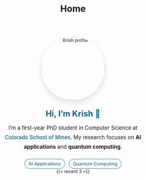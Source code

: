 ﻿---
title: "Home"
---

<style>
  .home-wrap {
    max-width: 760px;
    margin: 72px auto;
    padding: 0 20px;
    text-align: center;
    color: var(--text-color, inherit); /* fall back to theme text */
  }

  .home-img  {
    width: 200px;
    max-width: 55%;
    display: block;
    margin: 0 auto 28px auto;
    border-radius: 50%;
    box-shadow: 0 8px 20px rgba(0,0,0,.12);
  }

  .home-title{
    font-size: 1.6rem;
    line-height: 1.2;
    margin: 0;
    color: var(--primary, #006699); /* theme primary color */
  }

  .home-sub  {
    font-size: 1.05rem;
    line-height: 1.8;
    margin: 14px 0 0 0;
  }

  .pillbar   {
    margin: 22px auto 0;
    display: flex;
    gap: 12px;
    justify-content: center;
    flex-wrap: wrap;
  }

  .pill      {
    font-size: .9rem;
    padding: 6px 12px;
    border-radius: 999px;
    border: 1px solid var(--primary, #006699);
    color: var(--primary, #006699);
    background: transparent;
  }

  .link      {
    color: var(--primary, #006699);
    text-decoration: none;
    font-weight: 500;
  }

  .link:hover{
    text-decoration: underline;
  }

  .home-recent {
  max-width: 760px;       /* match hero width */
  margin: 48px auto 0;    /* center the block itself */
  padding: 0 20px;
  text-align: left;       /* left-align content inside */
}

.home-recent h2 {
  margin: 0 0 12px 0;
  font-size: 1.4rem;
  color: var(--primary, #006699);
}

</style>

<div class="home-wrap">
  <img src="images/prof/dp.png" alt="Krish profile" class="home-img">

  <h1 class="home-title">Hi, I’m Krish 👋</h1>
  <p class="home-sub">
    I’m a first-year PhD student in Computer Science at
    <a href="https://www.mines.edu/" target="_blank" class="link">Colorado School of Mines</a>.
    My research focuses on <strong>AI applications</strong> and <strong>quantum computing</strong>.
  </p>

  <div class="pillbar">
    <span class="pill">AI Applications</span>
    <span class="pill">Quantum Computing</span>
  </div>
  {{< recent 3 >}}
</div>
